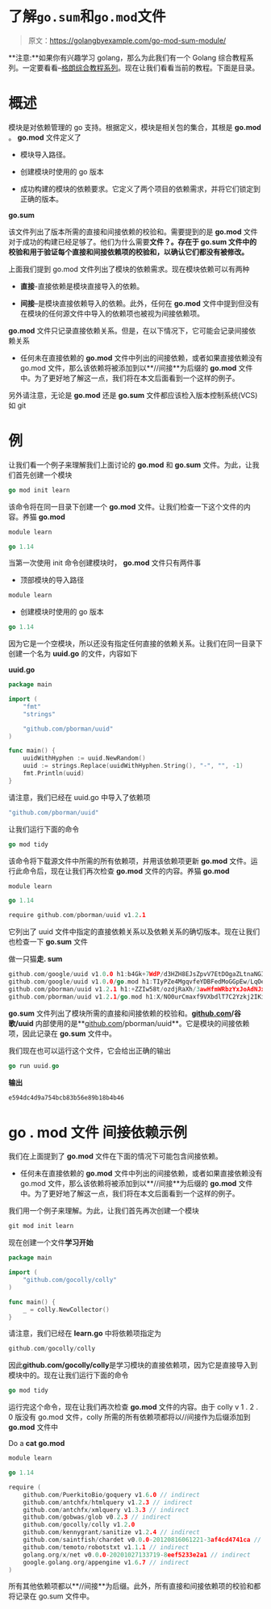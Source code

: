 # 了解`go.sum`和`go.mod`文件

> 原文：<https://golangbyexample.com/go-mod-sum-module/>

**注意:**如果你有兴趣学习 golang，那么为此我们有一个 Golang 综合教程系列。一定要看看–[格朗综合教程系列](https://golangbyexample.com/golang-comprehensive-tutorial/)。现在让我们看看当前的教程。下面是目录。

# **概述**

模块是对依赖管理的 go 支持。根据定义，模块是相关包的集合，其根是 **go.mod** 。 **go.mod** 文件定义了

*   模块导入路径。

*   创建模块时使用的 go 版本

*   成功构建的模块的依赖要求。它定义了两个项目的依赖需求，并将它们锁定到正确的版本。

**go.sum**

该文件列出了版本所需的直接和间接依赖的校验和。需要提到的是 **go.mod** 文件对于成功的构建已经足够了。他们为什么需要**文件？。存在于 **go.sum** 文件中的校验和用于验证每个直接和间接依赖项的校验和，以确认它们都没有被修改。**

上面我们提到 go.mod 文件列出了模块的依赖需求。现在模块依赖可以有两种

*   **直接**-直接依赖是模块直接导入的依赖。

*   **间接**–是模块直接依赖导入的依赖。此外，任何在 **go.mod** 文件中提到但没有在模块的任何源文件中导入的依赖项也被视为间接依赖项。

**go.mod** 文件只记录直接依赖关系。但是，在以下情况下，它可能会记录间接依赖关系

*   任何未在直接依赖的 **go.mod** 文件中列出的间接依赖，或者如果直接依赖没有 go.mod 文件，那么该依赖将被添加到以**//间接**为后缀的 **go.mod** 文件中。为了更好地了解这一点，我们将在本文后面看到一个这样的例子。

另外请注意，无论是 **go.mod** 还是 **go.sum** 文件都应该检入版本控制系统(VCS)如 git

# **例**

让我们看一个例子来理解我们上面讨论的 **go.mod** 和 **go.sum** 文件。为此，让我们首先创建一个模块

```go
go mod init learn
```

该命令将在同一目录下创建一个 **go.mod** 文件。让我们检查一下这个文件的内容。养猫 **go.mod**

```go
module learn

go 1.14
```

当第一次使用 init 命令创建模块时， **go.mod** 文件只有两件事

*   顶部模块的导入路径

```go
module learn
```

*   创建模块时使用的 go 版本

```go
go 1.14
```

因为它是一个空模块，所以还没有指定任何直接的依赖关系。让我们在同一目录下创建一个名为 **uuid.go** 的文件，内容如下

**uuid.go**

```go
package main

import (
	"fmt"
	"strings"

	"github.com/pborman/uuid"
)

func main() {
	uuidWithHyphen := uuid.NewRandom()
	uuid := strings.Replace(uuidWithHyphen.String(), "-", "", -1)
	fmt.Println(uuid)
}
```

请注意，我们已经在 uuid.go 中导入了依赖项

```go
"github.com/pborman/uuid"
```

让我们运行下面的命令

```go
go mod tidy
```

该命令将下载源文件中所需的所有依赖项，并用该依赖项更新 **go.mod** 文件。运行此命令后，现在让我们再次检查 **go.mod** 文件的内容。养猫 **go.mod**

```go
module learn

go 1.14

require github.com/pborman/uuid v1.2.1
```

它列出了 uuid 文件中指定的直接依赖关系以及依赖关系的确切版本。现在让我们也检查一下 **go.sum** 文件

做一只猫**走. sum**

```go
github.com/google/uuid v1.0.0 h1:b4Gk+7WdP/d3HZH8EJsZpvV7EtDOgaZLtnaNGIu1adA=
github.com/google/uuid v1.0.0/go.mod h1:TIyPZe4MgqvfeYDBFedMoGGpEw/LqOeaOT+nhxU+yHo=
github.com/pborman/uuid v1.2.1 h1:+ZZIw58t/ozdjRaXh/3awHfmWRbzYxJoAdNJxe/3pvw=
github.com/pborman/uuid v1.2.1/go.mod h1:X/NO0urCmaxf9VXbdlT7C2Yzkj2IKimNn4k+gtPdI/k=
```

**go.sum** 文件列出了模块所需的直接和间接依赖的校验和。**[github.com](http://github.com)/谷歌/uuid** 内部使用的是**[github.com](http://github.com)/pborman/uuid**。它是模块的间接依赖项，因此记录在 **go.sum** 文件中。

我们现在也可以运行这个文件，它会给出正确的输出

```go
go run uuid.go
```

**输出**

```go
e594dc4d9a754bcb83b56e89b18b4b46
```

# **go . mod 文件** 间接依赖示例

我们在上面提到了 **go.mod** 文件在下面的情况下可能包含间接依赖。

*   任何未在直接依赖的 **go.mod** 文件中列出的间接依赖，或者如果直接依赖没有 go.mod 文件，那么该依赖将被添加到以**//间接**为后缀的 **go.mod** 文件中。为了更好地了解这一点，我们将在本文后面看到一个这样的例子。

我们用一个例子来理解。为此，让我们首先再次创建一个模块

```go
git mod init learn
```

现在创建一个文件**学习开始**

```go
package main

import (
	"github.com/gocolly/colly"
)

func main() {
	_ = colly.NewCollector()
}
```

请注意，我们已经在 **learn.go** 中将依赖项指定为

```go
github.com/gocolly/colly
```

因此**github.com/gocolly/colly**是学习模块的直接依赖项，因为它是直接导入到模块中的。现在让我们运行下面的命令

```go
go mod tidy
```

运行完这个命令，现在让我们再次检查 **go.mod** 文件的内容。由于 colly v 1 . 2 . 0 版没有 go.mod 文件，colly 所需的所有依赖项都将以//间接作为后缀添加到 **go.mod** 文件中

Do a **cat go.mod**

```go
module learn

go 1.14

require (
	github.com/PuerkitoBio/goquery v1.6.0 // indirect
	github.com/antchfx/htmlquery v1.2.3 // indirect
	github.com/antchfx/xmlquery v1.3.3 // indirect
	github.com/gobwas/glob v0.2.3 // indirect
	github.com/gocolly/colly v1.2.0
	github.com/kennygrant/sanitize v1.2.4 // indirect
	github.com/saintfish/chardet v0.0.0-20120816061221-3af4cd4741ca // indirect
	github.com/temoto/robotstxt v1.1.1 // indirect
	golang.org/x/net v0.0.0-20201027133719-8eef5233e2a1 // indirect
	google.golang.org/appengine v1.6.7 // indirect
)
```

所有其他依赖项都以**//间接**为后缀。此外，所有直接和间接依赖项的校验和都将记录在 go.sum 文件中。